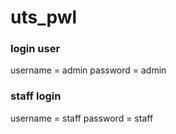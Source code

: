 # uts_pwl

### login user

username = admin
password = admin

### staff login

username = staff
password = staff
